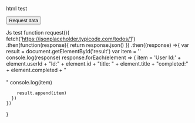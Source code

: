 html test

<button onclick="request()">Request data</button>
<div id="result"></div>


Js test
function request(){
    fetch('https://jsonplaceholder.typicode.com/todos/1')
    .then(function(response){
      return response.json()
    })
    .then((response) =>{
      var result = document.getElementById('result')
      var item = ''
      console.log(response)
      response.forEach(element => {
        item = 'User Id:' + element.userId + "Id:" + element.id + "title: " + element.title + "completed:" + element.completed  + "<br><br>" 
        console.log(item)

        result.append(item)
      })
    })
  }
